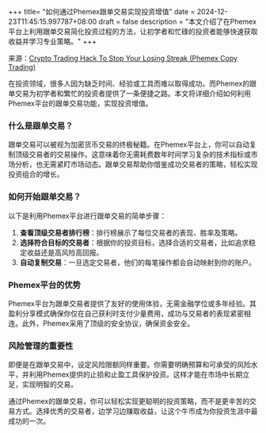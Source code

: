 +++
title= "如何通过Phemex跟单交易实现投资增值"
date = 2024-12-23T11:45:15.997787+08:00
draft = false
description = "本文介绍了在Phemex平台上利用跟单交易简化投资过程的方法，让初学者和忙碌的投资者能够快速获取收益并学习专业策略。"
+++

来源：[Crypto Trading Hack To Stop Your Losing Streak (Phemex Copy Trading)](https://www.youtube.com/watch?v=ueaYTTQwQ0o)

在投资领域，很多人因为缺乏时间、经验或工具而难以取得成功。而Phemex的跟单交易为初学者和繁忙的投资者提供了一条便捷之路。本文将详细介绍如何利用Phemex平台的跟单交易功能，实现投资增值。

### 什么是跟单交易？

跟单交易可以被视为加密货币交易的终极秘籍。在Phemex平台上，你可以自动复制顶级交易者的交易操作。这意味着你无需耗费数年时间学习复杂的技术指标或市场分析，也无需紧盯市场动态。跟单交易帮助你借鉴成功交易者的策略，轻松实现投资组合的增长。

### 如何开始跟单交易？

以下是利用Phemex平台进行跟单交易的简单步骤：

1. **查看顶级交易者排行榜**：排行榜展示了每位交易者的表现、胜率及策略。
2. **选择符合目标的交易者**：根据你的投资目标，选择合适的交易者，比如追求稳定收益还是高风险高回报。
3. **自动复制交易**：一旦选定交易者，他们的每笔操作都会自动映射到你的账户。

### Phemex平台的优势

Phemex平台为跟单交易者提供了友好的使用体验，无需金融学位或多年经验。其盈利分享模式确保你仅在自己获利时支付少量费用，成功与交易者的表现紧密相连。此外，Phemex采用了顶级的安全协议，确保资金安全。

### 风险管理的重要性

即便是在跟单交易中，设定风险限额同样重要。你需要明确预算和可承受的风险水平，并利用Phemex提供的止损和止盈工具保护投资。这样才能在市场中长期立足，实现明智的交易。

通过Phemex的跟单交易，你可以轻松实现更聪明的投资策略，而不是更辛苦的交易方式。选择优秀的交易者，边学习边赚取收益，让这个牛市成为你投资生涯中最成功的一次。